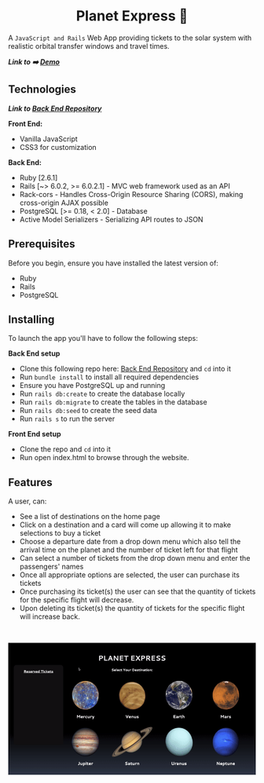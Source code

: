 <h1 align="center">Planet Express 🚀</h1>

A `JavaScript and Rails` Web App providing tickets to the solar system with realistic orbital transfer windows and travel times.<br/>

***Link to ➡️ [Demo](https://www.youtube.com/watch?v=oP7dmeB0Y3E)***<br/>

## Technologies

***Link to [Back End Repository](https://github.com/valentinem1/Planet-Express-API)***<br/>

**Front End:** 
- Vanilla JavaScript
- CSS3 for customization

**Back End:**
- Ruby [2.6.1]
- Rails [~> 6.0.2, >= 6.0.2.1] - MVC web framework used as an API
- Rack-cors - Handles Cross-Origin Resource Sharing (CORS), making cross-origin AJAX possible
- PostgreSQL [>= 0.18, < 2.0] - Database
- Active Model Serializers - Serializing API routes to JSON

## Prerequisites
Before you begin, ensure you have installed the latest version of:

- Ruby
- Rails
- PostgreSQL

## Installing

To launch the app you'll have to follow the following steps:

**Back End setup**
- Clone this following repo here: [Back End Repository](https://github.com/valentinem1/Planet-Express-API) and `cd` into it
- Run `bundle install` to install all required dependencies
- Ensure you have PostgreSQL up and running
- Run `rails db:create` to create the database locally
- Run `rails db:migrate` to create the tables in the database
- Run `rails db:seed` to create the seed data
- Run `rails s` to run the server

**Front End setup**
- Clone the repo and `cd` into it
- Run open index.html to browse through the website.

## Features

A user, can:
   - See a list of destinations on the home page
   - Click on a destination and a card will come up allowing it to make selections to buy a ticket
   - Choose a departure date from a drop down menu which also tell the arrival time on the planet and the number of ticket left for that flight
   - Can select a number of tickets from the drop down menu and enter the passengers' names
   - Once all appropriate options are selected, the user can purchase its tickets
   - Once purchasing its ticket(s) the user can see that the quantity of tickets for the specific flight will decrease.
   - Upon deleting its ticket(s) the quantity of tickets for the specific flight will increase back.
<br />

![item show page](./images/demo.gif)<br />


